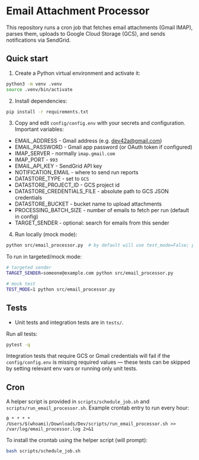 # Email Attachment Processor

This repository runs a cron job that fetches email attachments (Gmail IMAP), parses them, uploads to Google Cloud Storage (GCS), and sends notifications via SendGrid.

## Quick start

1. Create a Python virtual environment and activate it:

```bash
python3 -m venv .venv
source .venv/bin/activate
```

2. Install dependencies:

```bash
pip install -r requirements.txt
```

3. Copy and edit `config/config.env` with your secrets and configuration. Important variables:

- EMAIL_ADDRESS - Gmail address (e.g. dev42a@gmail.com)
- EMAIL_PASSWORD - Gmail app password (or OAuth token if configured)
- IMAP_SERVER - normally `imap.gmail.com`
- IMAP_PORT - `993`
- EMAIL_API_KEY - SendGrid API key
- NOTIFICATION_EMAIL - where to send run reports
- DATASTORE_TYPE - set to `GCS`
- DATASTORE_PROJECT_ID - GCS project id
- DATASTORE_CREDENTIALS_FILE - absolute path to GCS JSON credentials
- DATASTORE_BUCKET - bucket name to upload attachments
- PROCESSING_BATCH_SIZE - number of emails to fetch per run (default in config)
- TARGET_SENDER - optional: search for emails from this sender

4. Run locally (mock mode):

```bash
python src/email_processor.py  # by default will use test_mode=False; pass env TEST_MODE=1 for mock
```

To run in targeted/mock mode:

```bash
# targeted sender
TARGET_SENDER=someone@example.com python src/email_processor.py

# mock test
TEST_MODE=1 python src/email_processor.py
```

## Tests

- Unit tests and integration tests are in `tests/`.

Run all tests:

```bash
pytest -q
```

Integration tests that require GCS or Gmail credentials will fail if the `config/config.env` is missing required values — these tests can be skipped by setting relevant env vars or running only unit tests.

## Cron

A helper script is provided in `scripts/schedule_job.sh` and `scripts/run_email_processor.sh`. Example crontab entry to run every hour:

```cron
0 * * * * /Users/$(whoami)/Downloads/Dev/scripts/run_email_processor.sh >> /var/log/email_processor.log 2>&1
```

To install the crontab using the helper script (will prompt):

```bash
bash scripts/schedule_job.sh
```

